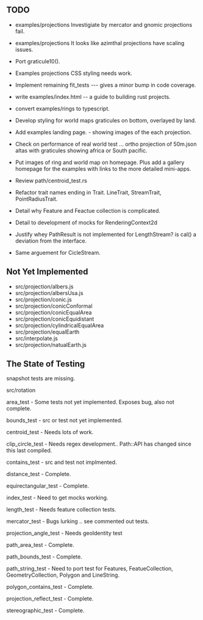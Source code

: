 ## TODO

* examples/projections Investigiate by mercator and gnomic projections fail.

* examples/projections It looks like azimthal projections have scaling issues.

* Port graticule10().

* Examples projections CSS styling needs work.

* Implement remaining fit_tests --- gives a minor bump in code coverage.

* write examples/index.html -- a guide to building rust projects.

* convert examples/rings to typescript.

* Develop styling for world maps graticules on bottom, overlayed by land.

* Add examples landing page. - showing images of the each projection.

* Check on performance of real world test ... ortho projection of 50m.json altas
 with graticules showing africa or South pacific.

* Put images of ring and world map on homepage. Plus add a gallery homepage for the examples
with links to the more detailed mini-apps.

* Review  path/centroid_test.rs

* Refactor trait names ending in Trait. LineTrait, StreamTrait, PointRadiusTrait.

* Detail why Feature and Feactue collection is complicated.

* Detail to development of mocks for RenderingContext2d

* Justify whey PathResult is not implemented for LengthStream? is cal() a deviation from the interface.

* Same arguement for CicleStream.

## Not Yet Implemented

* src/projection/albers.js
* src/projection/albersUsa.js
* src/projection/conic.js
* src/projection/conicConformal
* src/projection/conicEqualArea
* src/projection/conicEquidistant
* src/projection/cylindricalEqualArea
* src/projection/equalEarth
* src/interpolate.js
* src/projection/natualEarth.js

## The State of Testing

snapshot tests are missing.

src/rotation

area_test - Some tests not yet implemented. Exposes bug, also not complete.

bounds_test - src or test not yet implemented.

centroid_test - Needs lots of work.

clip_circle_test - Needs regex development.. Path::API has changed since this last compiled.

contains_test - src and test not implmented.

distance_test - Complete.

equirectangular_test - Complete.

index_test - Need to get mocks working.

length_test -  Needs feature collection tests.

mercator_test - Bugs lurking .. see commented out tests.

projection_angle_test  - Needs geoIdentity test

path_area_test - Complete.

path_bounds_test - Complete.

path_string_test - Need to port test for Features, FeatueCollection, GeometryCollection, Polygon and LineString.

polygon_contains_test - Complete.

projection_reflect_test - Complete.

stereographic_test - Complete.
